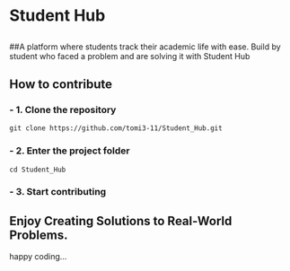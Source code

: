# Student Hub
##
##A platform where students track their academic life with ease. Build by student who faced a problem and are solving it with Student Hub

## How to contribute

### - 1. Clone the repository
``` git clone https://github.com/tomi3-11/Student_Hub.git ```

### - 2. Enter the project folder
``` cd Student_Hub ```

### - 3. Start contributing

## Enjoy Creating Solutions to Real-World Problems.

happy coding... 
